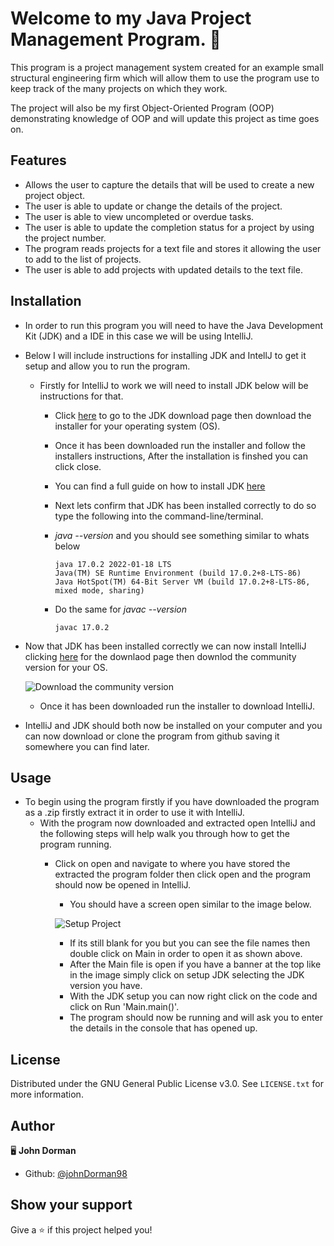 # Welcome to my Java Project Management Program. 👋

 This program is a project management system created for an example small structural engineering firm which will allow them to use the program use to keep track of the many projects on which they work.
  
 The project will also be my first Object-Oriented Program (OOP) demonstrating knowledge of OOP and will update this project as time goes on.
  
## Features
 
 * Allows the user to capture the details that will be used to create a new project object.
 * The user is able to update or change the details of the project.
 * The user is able to view uncompleted or overdue tasks.
 * The user is able to update the completion status for a project by using the project number.
 * The program reads projects for a text file and stores it allowing the user to add to the list of projects.
 * The user is able to add projects with updated details to the text file.

## Installation

 * In order to run this program you will need to have the Java Development Kit (JDK) and a IDE in this case we will be using IntelliJ.
 * Below I will include instructions for installing JDK and IntellJ to get it setup and allow you to run the program.
   * Firstly for IntelliJ to work we will need to install JDK below will be instructions for that.
     * Click [here](https://www.oracle.com/java/technologies/downloads/) to go to the JDK download page then download the installer for your operating system (OS).
     * Once it has been downloaded run the installer and follow the installers instructions, After the installation is finshed you can click close.
     * You can find a full guide on how to install JDK [here](https://docs.oracle.com/en/java/javase/17/install/overview-jdk-installation.html#GUID-8677A77F-231A-40F7-98B9-1FD0B48C346A__INSTALLINGTHEJDKANDJREONMICROSOFTWI-E04E8B17)
     * Next lets confirm that JDK has been installed correctly to do so type the following into the command-line/terminal.
     * *java --version* and you should see something similar to whats below
     
       ```
       java 17.0.2 2022-01-18 LTS
       Java(TM) SE Runtime Environment (build 17.0.2+8-LTS-86)
       Java HotSpot(TM) 64-Bit Server VM (build 17.0.2+8-LTS-86, mixed mode, sharing)
       ```
     * Do the same for *javac --version*
     
       ```
       javac 17.0.2
       ```
       
  * Now that JDK has been installed correctly we can now install IntelliJ clicking [here](https://www.jetbrains.com/idea/download/?fromIDE=#section=windows) for the downlaod page then downlod the community version for your OS.
  
    ![Download the community version](https://user-images.githubusercontent.com/98963869/152643639-396bad1c-0995-43c9-98e0-45c2363f30b7.png)
    
    * Once it has been downloaded run the installer to download IntelliJ.
  
  * IntelliJ and JDK should both now be installed on your computer and you can now download or clone the program from github saving it somewhere you can find later.
    
## Usage

 * To begin using the program firstly if you have downloaded the program as a .zip firstly extract it in order to use it with IntelliJ.
   * With the program now downloaded and extracted open IntelliJ and the following steps will help walk you through how to get the program running.
     * Click on open and navigate to where you have stored the extracted the program folder then click open and the program should now be opened in IntelliJ.
       * You should have a screen open similar to the image below.
       
       ![Setup Project](https://user-images.githubusercontent.com/98963869/152644616-93d8a269-073b-4b02-aed0-f060bf051b19.png)
       
       * If its still blank for you but you can see the file names then double click on Main in order to open it as shown above.
       * After the Main file is open if you have a banner at the top like in the image simply click on setup JDK selecting the JDK version you have.
       * With the JDK setup you can now right click on the code and click on Run 'Main.main()'.
       * The program should now be running and will ask you to enter the details in the console that has opened up.

       
     

## License

Distributed under the GNU General Public License v3.0. See `LICENSE.txt` for more information.

## Author

🖥️ **John Dorman**

* Github: [@johnDorman98](https://github.com/johnDorman98)

## Show your support

Give a ⭐️ if this project helped you!

